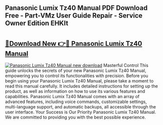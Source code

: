 ## Panasonic Lumix Tz40 Manual PDF Download Free - Part-VMz User Guide Repair - Service Owner Edition EHKIt

# <h2><a href="http://cf20421.oget.top/?id=Panasonic+Lumix+Tz40+Manual">🔗Download New 👉🔴 Panasonic Lumix Tz40 Manual</a></h2>

[![Panasonic Lumix Tz40 Manual new download](https://i.imgur.com/5g1atiW.png)](http://cf20421.oget.top/?id=Panasonic+Lumix+Tz40+Manual)
Masterful Control This guide unlocks the secrets of your new Panasonic Lumix Tz40 Manual, empowering you to control its functionalities with precision. Before you begin using your Panasonic Lumix Tz40 Manual, please take a moment to read this manual carefully. It includes detailed instructions for setting up the product, as well as information on how to use its various features and capabilities. Panasonic Lumix Tz40 Manual comes with an array of advanced features, including voice commands, customizable settings, multi-language support, and automatic backups, all accessible through the user interface. Your Success is Our Priority Panasonic Lumix Tz40 Manual. We are committed to providing you with the best possible experience.
